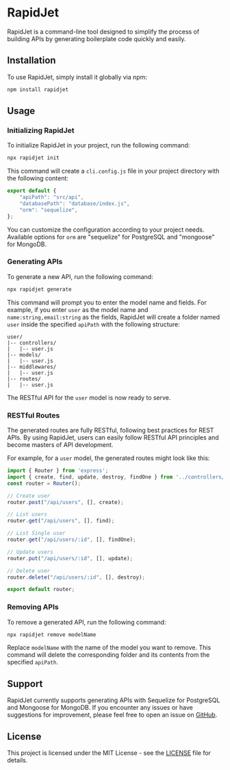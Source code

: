 # RapidJet

RapidJet is a command-line tool designed to simplify the process of building APIs by generating boilerplate code quickly and easily.

## Installation

To use RapidJet, simply install it globally via npm:

```bash
npm install rapidjet
```

## Usage

### Initializing RapidJet

To initialize RapidJet in your project, run the following command:

```bash
npx rapidjet init
```

This command will create a `cli.config.js` file in your project directory with the following content:

```javascript
export default {
    "apiPath": "src/api",
    "databasePath": "database/index.js",
    "orm": "sequelize",
};
```

You can customize the configuration according to your project needs. Available options for `orm` are "sequelize" for PostgreSQL and "mongoose" for MongoDB.

### Generating APIs

To generate a new API, run the following command:

```bash
npx rapidjet generate
```

This command will prompt you to enter the model name and fields. For example, if you enter `user` as the model name and `name:string,email:string` as the fields, RapidJet will create a folder named `user` inside the specified `apiPath` with the following structure:

```
user/
|-- controllers/
|   |-- user.js
|-- models/
|   |-- user.js
|-- middlewares/
|   |-- user.js
|-- routes/
|   |-- user.js
```

The RESTful API for the `user` model is now ready to serve.

### RESTful Routes

The generated routes are fully RESTful, following best practices for REST APIs. By using RapidJet, users can easily follow RESTful API principles and become masters of API development.

For example, for a `user` model, the generated routes might look like this:
```javascript
import { Router } from 'express';
import { create, find, update, destroy, findOne } from '../controllers/user.js';
const router = Router();

// Create user
router.post("/api/users", [], create);

// List users
router.get("/api/users", [], find);

// List Single user
router.get("/api/users/:id", [], findOne);

// Update users
router.put("/api/users/:id", [], update);

// Delete user
router.delete("/api/users/:id", [], destroy);

export default router;
```


### Removing APIs

To remove a generated API, run the following command:

```bash
npx rapidjet remove modelName
```

Replace `modelName` with the name of the model you want to remove. This command will delete the corresponding folder and its contents from the specified `apiPath`.

## Support

RapidJet currently supports generating APIs with Sequelize for PostgreSQL and Mongoose for MongoDB. If you encounter any issues or have suggestions for improvement, please feel free to open an issue on [GitHub](https://github.com/webdev-narayan/RapidJet).

## License

This project is licensed under the MIT License - see the [LICENSE](LICENSE) file for details.